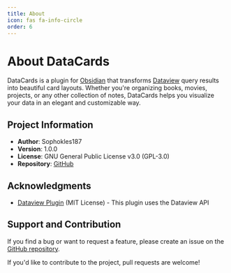 ```yaml
---
title: About
icon: fas fa-info-circle
order: 6
---
```


# About DataCards

DataCards is a plugin for [Obsidian](https://obsidian.md) that transforms [Dataview](https://github.com/blacksmithgu/obsidian-dataview) query results into beautiful card layouts. Whether you're organizing books, movies, projects, or any other collection of notes, DataCards helps you visualize your data in an elegant and customizable way.

## Project Information

- **Author**: Sophokles187
- **Version**: 1.0.0
- **License**: GNU General Public License v3.0 (GPL-3.0)
- **Repository**: [GitHub](https://github.com/Sophokles187/data-cards)

## Acknowledgments

- [Dataview Plugin](https://github.com/blacksmithgu/obsidian-dataview) (MIT License) - This plugin uses the Dataview API

## Support and Contribution

If you find a bug or want to request a feature, please create an issue on the [GitHub repository](https://github.com/Sophokles187/data-cards/issues).

If you'd like to contribute to the project, pull requests are welcome!
